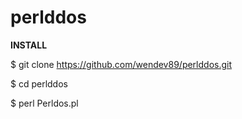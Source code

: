 # perlddos

<b>INSTALL</b>

$ git clone https://github.com/wendev89/perlddos.git

$ cd perlddos

$ perl Perldos.pl

